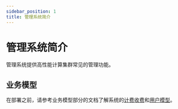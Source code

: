 ```yaml
---
sidebar_position: 1
title: 管理系统简介
---
```


# 管理系统简介

管理系统提供高性能计算集群常见的管理功能。

## 业务模型

在部署之前，请参考业务模型部分的文档了解系统的[计费收费](./business/billing.mdx)和[用户模型](./business/users.md)。
